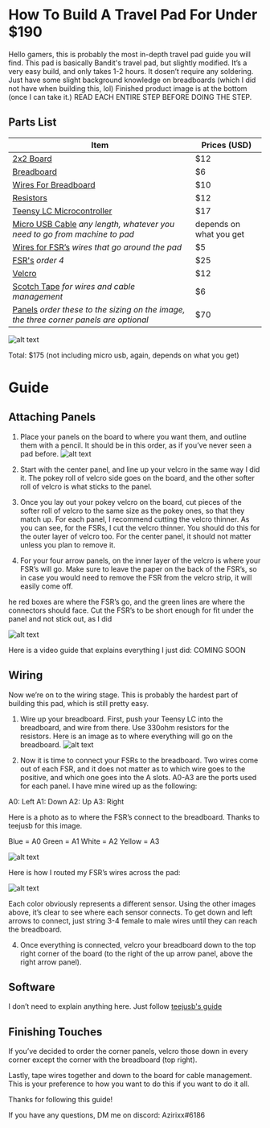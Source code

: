 # How To Build A Travel Pad For Under $190

Hello gamers, this is probably the most in-depth travel pad guide you will find. This pad is basically Bandit's travel pad, but slightly modified. It’s a very easy build, and only takes 1-2 hours. It dosen’t require any soldering. Just have some slight background knowledge on breadboards (which I did not have when building this, lol) Finished product image is at the bottom (once I can take it.) READ EACH ENTIRE STEP BEFORE DOING THE STEP. 

## Parts List


| Item                                                                                       | Prices (USD)             |
|--------------------------------------------------------------------------------------------|--------------------------|
| [2x2 Board](https://www.homedepot.com/p/Sanded-Plywood-Common-15-32-in-x-2-ft-x-2-ft-Actual-0-451-in-x-23-75-in-x-23-75-in-300888/202093832?g_store=4180&source=shoppingads&locale=en-US)                                                                              | $12                      |
| [Breadboard](https://www.amazon.com/Pcs-MCIGICM-Points-Solderless-Breadboard/dp/B07PCJP9DY/ref=sr_1_7?dchild=1&keywords=breadboards&qid=1623441551&sr=8-7)                                                                             | $6                       |
| [Wires For Breadboard](https://www.amazon.com/AUSTOR-Lengths-Assorted-Preformed-Breadboard/dp/B07CJYSL2T/ref=sr_1_3?dchild=1&keywords=breadboard+wires&qid=1623441581&sr=8-3)                                                                   | $10                      |
| [Resistors](https://www.amazon.com/Elegoo-Values-Resistor-Assortment-Compliant/dp/B072BL2VX1/ref=sr_1_3?dchild=1&keywords=resistor+kit&qid=1623441602&sr=8-3)                                                                              | $12                      |
| [Teensy LC Microcontroller](https://www.amazon.com/Teensy-LC-with-pins/dp/B016MZVBOA/ref=sr_1_1?dchild=1&keywords=teensy+lc&qid=1623441625&sr=8-1)                                                              | $17                      |
| [Micro USB Cable](https://www.amazon.com/s?k=micro+usb+cable&crid=2AK4RHF2IM0ZI&sprefix=micro+usb+cab%2Caps%2C472&ref=nb_sb_ss_ts-doa-p_1_13) _any length, whatever you need to go from machine to pad_              | depends on  what you get |
| [Wires for FSR’s](https://www.amazon.com/EDGELEC-Breadboard-Optional-Assorted-Multicolored/dp/B07GD2BWPY/ref=sr_1_4?dchild=1&keywords=breadboard+jumper+wires&qid=1623441650&sr=8-4) _wires that go around the pad_                                         | $5                       |
| [FSR's](https://buyinterlinkelectronics.com/products/fsr-model-408-300mm-length?_pos=4&_sid=0b9c66a78&_ss=r) _order 4_                                                                        | $25                      |
| [Velcro](https://www.amazon.com/dp/B00H3R9S1K/ref=sspa_dk_detail_0?psc=1&pd_rd_i=B00H3R9S1K&pd_rd_w=86jgs&pf_rd_p=91afecf5-8b2e-41e2-9f11-dc6992c6eaa1&pd_rd_wg=92BdF&pf_rd_r=DY9SFGPDHWFWZTNC7N30&pd_rd_r=a8041cdc-b3a0-48ac-82a1-b3ea3bee41ea&spLa=ZW5jcnlwdGVkUXVhbGlmaWVyPUFMVUswMVRFRU9JSUEmZW5jcnlwdGVkSWQ9QTA5NzY3NDkzQTcwNlFYUEhGR1VNJmVuY3J5cHRlZEFkSWQ9QTAzNzY0NzAzUUc1WTRTUjNRVkRPJndpZGdldE5hbWU9c3BfZGV0YWlsJmFjdGlvbj1jbGlja1JlZGlyZWN0JmRvTm90TG9nQ2xpY2s9dHJ1ZQ==)                                                                                 | $12                      |
| [Scotch Tape](https://www.amazon.com/Learning-Resources-MMM3105-Scotch-Inches/dp/B016XTHB0I/ref=sr_1_3?dchild=1&keywords=scotch+tape&qid=1623441773&sr=8-3) _for wires and cable management_                                           | $6                       |
| [Panels](https://www.tapplastics.com/product/plastics/cut_to_size_plastic/polycarbonate_sheets/516) _order these to the sizing on the image,  the three corner panels are optional_ | $70                      |

![alt text](https://lh6.googleusercontent.com/sgTGmuUYJRUlOQxntgMo7a1ClsjP7E7tSf5ghex1MjURzje0U8Q5nkkzAGFcL8WvvsTZRY2bljqY1I9Pm6tbZQObU2p2M3k8tlyc0mf3eITMdioXAjiMTvNNMi8qWVjCw-9vWIXD)

Total: $175 (not including micro usb, again, depends on what you get)

# Guide

## Attaching Panels
1. Place your panels on the board to where you want them, and outline them with a pencil. It should be in this order, as if you’ve never seen a pad before.
![alt text](https://lh6.googleusercontent.com/LfSvpIpiNeRMPY35QtFitAa-Rq6XzXbZxiHji6KSWBoUBoTlnM3SqHOq0oGH5dkS3Gs9LRX_jpIL9IMzovk7FtBEVs-FH0lOmeXi1yF-bL5XureB1JrrrftcqjBJKw44Xkdl5CX5)

2. Start with the center panel, and line up your velcro in the same way I did it. The pokey roll of velcro side goes on the board, and the other softer roll of velcro is what sticks to the panel.
3. Once you lay out your pokey velcro on the board, cut pieces of the softer roll of velcro to the same size as the pokey ones, so that they match up. For each panel, I recommend cutting the velcro thinner. As you can see, for the FSRs, I cut the velcro thinner. You should do this for the outer layer of velcro too. For the center panel, it should not matter unless you plan to remove it.
4. For your four arrow panels, on the inner layer of the velcro is where your FSR’s will go. Make sure to leave the paper on the back of the FSR’s, so in case you would need to remove the FSR from the velcro strip, it will easily come off. 

he red boxes are where the FSR’s go, and the green lines are where the connectors should face. Cut the FSR’s to be short enough for fit under the panel and not stick out, as I did

![alt text](https://lh4.googleusercontent.com/pQVOHZWkJp4AkNxsHN6x-B3AayUMqLBKSfOIJ8bRpzCJaMdBuc1rxHpz5vVNEsODbDKHBi066Wwgkn3obAounRks8G3ikfKsGUaZWY5H6pNzaRlFeI0r-OhJaKI0SzWRz-GwGsKy)

Here is a video guide that explains everything I just did: COMING SOON

## Wiring
Now we’re on to the wiring stage. This is probably the hardest part of building this pad, which is still pretty easy. 

1. Wire up your breadboard. First, push your Teensy LC into the breadboard, and wire from there. Use 330ohm resistors for the resistors. Here is an image as to where everything will go on the breadboard. 
![alt text](https://lh6.googleusercontent.com/9R0bf6alMcnYX5_5ooqffDPpWqmE8lXokOfNFBwsROGCq4GiIZoDhuZIPSpSNp_urYUhaO6y9WJyUGOZGZz9IkhMGEmcXygMiV-Pb506OH9XIOLNAKNXuL_tKoXlJ8sxKKHfdcTB)

2. Now it is time to connect your FSRs to the breadboard. Two wires come out of each FSR, and it does not matter as to which wire goes to the positive, and which one goes into the A slots. A0-A3 are the ports used for each panel. I have mine wired up as the following:

A0: Left
A1: Down
A2: Up
A3: Right

Here is a photo as to where the FSR’s connect to the breadboard. Thanks to teejusb for this image.

Blue = A0
Green = A1
White = A2
Yellow = A3

![alt text](https://lh3.googleusercontent.com/wI7e1QWydvNEFqShcWEfiSsirp8gG64zz7NwLTxrDX21ZDzSgy5icTmMbITVC4QRm4zkEGtX5lYlqtdxV15PnLrS7D9kzaxks8ZBGeR1k2wH0tjyjzW_5neScHZa75UjpOscjdLV)

Here is how I routed my FSR’s wires across the pad:

![alt text](https://lh4.googleusercontent.com/OB__IkSKys3D-z1x4K57DEV-3Ln63b8oMytikRfI2SDVCpOkMyAhTUtVOqE5yrKnR3-PAeFkvQhm3lx8CDdhytLpRpgcvTPqwjU1L3iL)

Each color obviously represents a different sensor. Using the other images above, it’s clear to see where each sensor connects. To get down and left arrows to connect, just string 3-4 female to male wires until they can reach the breadboard.

4. Once everything is connected, velcro your breadboard down to the top right corner of the board (to the right of the up arrow panel, above the right arrow panel). 

## Software 

I don’t need to explain anything here. Just follow [teejusb's guide](https://github.com/teejusb/fsr)

## Finishing Touches

 If you’ve decided to order the corner panels, velcro those down in every corner except the corner with the breadboard (top right). 

Lastly, tape wires together and down to the board for cable management. This is your preference to how you want to do this if you want to do it all.

Thanks for following this guide!

If you have any questions, DM me on discord: Azirixx#6186
